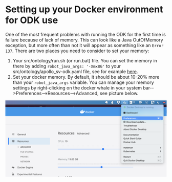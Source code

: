 # Setting up your Docker environment for ODK use

One of the most frequent problems with running the ODK for the first time is failure because of lack of memory. This can look like a Java OutOfMemory exception, 
but more often than not it will appear as something like an `Error 137`. There are two places you need to consider to set your memory:

1. Your src/ontology/run.sh (or run.bat) file. You can set the memory in there by adding 
`robot_java_args: '-Xmx8G'` to your src/ontology/apollo_sv-odk.yaml file, see for example [here](https://github.com/INCATools/ontology-development-kit/blob/0e0aef2b26b8db05f5e78b7c38f807d04312d06a/configs/uberon-odk.yaml#L36).
2. Set your docker memory. By default, it should be about 10-20% more than your `robot_java_args` variable. You can manage your memory settings
by right-clicking on the docker whale in your system bar-->Preferences-->Resources-->Advanced, see picture below.

![dockermemory](https://github.com/INCATools/ontology-development-kit/raw/master/docs/img/docker_memory.png)


